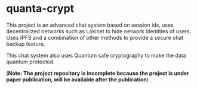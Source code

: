 # quanta-crypt

This project is an advanced chat system based on session ids, uses decentralized networks such as Lokinet to hide network identities of users.
Uses IPFS and a combination of other methods to provide a secure chat backup feature.

This chat system also uses Quantum safe cryptography to make the data quantum protected.

(**Note: The project repository is incomplete because the project is under paper publication, will be available after the publication**)
.

